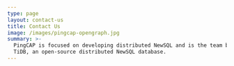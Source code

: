 ```yaml
---
type: page
layout: contact-us
title: Contact Us
image: /images/pingcap-opengraph.jpg
summary: >-
  PingCAP is focused on developing distributed NewSQL and is the team building
  TiDB, an open-source distributed NewSQL database.
---
```



